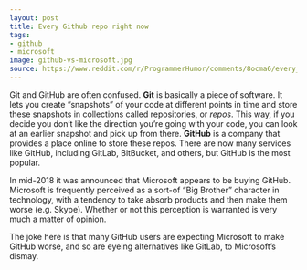```yaml
---
layout: post
title: Every Github repo right now
tags:
- github
- microsoft
image: github-vs-microsoft.jpg
source: https://www.reddit.com/r/ProgrammerHumor/comments/8ocma6/every_github_repo_right_now/
---
```


Git and GitHub are often confused. **Git** is basically a piece of software. It lets you create “snapshots” of your code at different points in time and store these snapshots in collections called repositories, or _repos_. This way, if you decide you don’t like the direction you’re going with your code, you can look at an earlier snapshot and pick up from there. **GitHub** is a company that provides a place online to store these repos. There are now many services like GitHub, including GitLab, BitBucket, and others, but GitHub is the most popular.

In mid-2018 it was announced that Microsoft appears to be buying GitHub. Microsoft is frequently perceived as a sort-of “Big Brother” character in technology, with a tendency to take absorb products and then make them worse (e.g. Skype). Whether or not this perception is warranted is very much a matter of opinion.

The joke here is that many GitHub users are expecting Microsoft to make GitHub worse, and so are eyeing alternatives like GitLab, to Microsoft’s dismay.